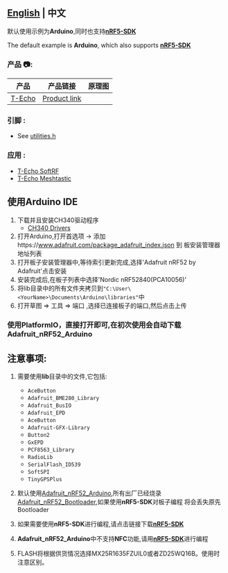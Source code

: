
## **[English](../README.MD) | 中文**

默认使用示例为**Arduino**,同时也支持[**nRF5-SDK**](https://www.nordicsemi.com/Software-and-Tools/Software/nRF5-SDK/Download)

The default example is **Arduino**, which also supports [**nRF5-SDK**](https://www.nordicsemi.com/Software-and-Tools/Software/nRF5-SDK/Download)


<h3 align = "left">产品 📷:</h3>

|    产品    |                               产品链接                               | 原理图 |
| :--------: | :------------------------------------------------------------------: | :----: |
| [T-Echo]() | [Product link](https://pt.aliexpress.com/item/1005002842456390.html) |        |

<h3 align = "left">引脚 :</h3>

- See [utilities.h](examples/Integration/utilities.h)

<h3 align = "left">应用 :</h3>

- [T-Echo SoftRF](https://github.com/lyusupov/SoftRF/wiki/Badge-Edition)
- [T-Echo Meshtastic](https://github.com/meshtastic/Meshtastic-device/tree/v1.2.42.2759c8d)







## 使用**Arduino IDE**
1. 下载并且安装CH340驱动程序
   - [CH340 Drivers](http://www.wch-ic.com/search?q=ch340&t=downloads)
2. 打开Arduino,打开首选项 -> 添加https://www.adafruit.com/package_adafruit_index.json 到 板安装管理器地址列表
3. 打开板子安装管理器中,等待索引更新完成,选择'Adafruit nRF52 by Adafruit'点击安装
4. 安装完成后,在板子列表中选择'Nordic nRF52840(PCA10056)'
5. 将lib目录中的所有文件夹拷贝到`"C:\User\<YourName>\Documents\Arduino\libraries"`中
6. 打开草图 => 工具 => 端口 ,选择已连接板子的端口,然后点击上传

### 使用**PlatformIO**，直接打开即可,在初次使用会自动下载**Adafruit_nRF52_Arduino**

## 注意事项:
1. 需要使用**lib**目录中的文件,它包括:
   - `AceButton` 
   - `Adafruit_BME280_Library`   
   - `Adafruit_BusIO`        
   - `Adafruit_EPD`          
   - `AceButton` 
   - `Adafruit-GFX-Library`   
   - `Button2`        
   - `GxEPD`            
   - `PCF8563_Library `               
   - `RadioLib`     
   - `SerialFlash_ID539 `               
   - `SoftSPI`   
   - `TinyGPSPlus`   

2. 默认使用[Adafruit_nRF52_Arduino](https://github.com/adafruit/Adafruit_nRF52_Arduino),所有出厂已经烧录[Adafruit_nRF52_Bootloader](https://github.com/adafruit/Adafruit_nRF52_Bootloader),如果使用**nRF5-SDK**对板子编程 将会丢失原先Bootloader

3. 如果需要使用**nRF5-SDK**进行编程,请点击链接下载[**nRF5-SDK**](https://www.nordicsemi.com/Software-and-Tools/Software/nRF5-SDK/Download)

4. **Adafruit_nRF52_Arduino**中不支持**NFC**功能,请用[**nRF5-SDK**](https://www.nordicsemi.com/Software-and-Tools/Software/nRF5-SDK/Download)进行编程
5. FLASH将根据供货情况选择MX25R1635FZUIL0或者ZD25WQ16B。使用时注意区别。